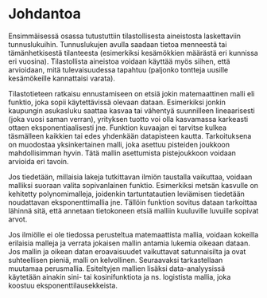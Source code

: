 # Johdantoa

Ensimmäisessä osassa tutustuttiin tilastollisesta aineistosta laskettaviin tunnuslukuihin. Tunnuslukujen avulla saadaan tietoa menneestä tai tämänhetkisestä tilanteesta (esimerkiksi kesämökkien määrästä eri kunnissa eri vuosina). Tilastollista aineistoa voidaan käyttää myös siihen, että arvioidaan, mitä tulevaisuudessa tapahtuu (paljonko tontteja uusille kesämökeille kannattaisi varata).

Tilastotieteen ratkaisu ennustamiseen on etsiä jokin matemaattinen malli eli funktio, joka sopii käytettävissä olevaan dataan. Esimerkiksi jonkin kaupungin asukasluku saattaa kasvaa tai vähentyä suunnilleen lineaarisesti (joka vuosi saman verran), yrityksen tuotto voi olla kasvamassa karkeasti ottaen eksponentiaalisesti jne. Funktion kuvaajan ei tarvitse kulkea täsmälleen kaikkien tai edes yhdenkään datapisteen kautta. Tarkoituksena on muodostaa yksinkertainen malli, joka asettuu pisteiden joukkoon mahdollisimman hyvin. Tätä mallin asettumista pistejoukkoon voidaan arvioida eri tavoin.

Jos tiedetään, millaisia lakeja tutkittavan ilmiön taustalla vaikuttaa, voidaan malliksi suoraan valita sopivanlainen funktio. Esimerkiksi metsän kasvulle on kehitetty polynomimalleja, joidenkin tartuntatautien leviämisen tiedetään noudattavan eksponenttimallia jne. Tällöin funktion sovitus dataan tarkoittaa lähinnä sitä, että annetaan tietokoneen etsiä malliin kuuluville luvuille sopivat arvot.

Jos ilmiölle ei ole tiedossa perusteltua matemaattista mallia, voidaan kokeilla erilaisia malleja ja verrata jokaisen mallin antamia lukemia oikeaan dataan. Jos mallin ja oikean datan eroavaisuudet vaikuttavat satunnaisilta ja ovat suhteellisen pieniä, malli on kelvollinen. Seuraavaksi tarkastellaan muutamaa perusmallia. Esiteltyjen mallien lisäksi data-analyysissä käytetään ainakin sini- tai kosinifunktiota ja ns. logistista mallia, joka koostuu eksponenttilausekkeista. 
